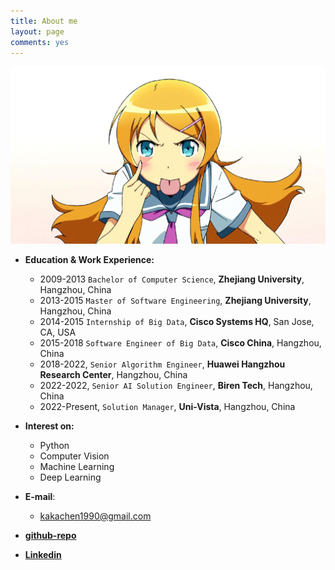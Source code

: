 ```yaml
---
title: About me
layout: page
comments: yes
---
```


![](https://raw.githubusercontent.com/kakack/kakack.github.io/master/_images/myprofile.jpg)

- **Education & Work Experience:**
	+ 2009-2013 `Bachelor of Computer Science`, **Zhejiang University**, Hangzhou, China
	+ 2013-2015 `Master of Software Engineering`, **Zhejiang University**, Hangzhou, China 
	+ 2014-2015 `Internship of Big Data`, **Cisco Systems HQ**, San Jose, CA, USA
	+ 2015-2018 `Software Engineer of Big Data`, **Cisco China**, Hangzhou, China
	+ 2018-2022, `Senior Algorithm Engineer`, **Huawei Hangzhou Research Center**, Hangzhou, China
	+ 2022-2022, `Senior AI Solution Engineer`, **Biren Tech**, Hangzhou, China
	+ 2022-Present, `Solution Manager`, **Uni-Vista**, Hangzhou, China
	
- **Interest on:**
	+ Python
	+ Computer Vision
	+ Machine Learning
	+ Deep Learning	
	    
- **E-mail**:  
  + <a href="mailto:kakachen1990@gmail.com">kakachen1990@gmail.com</a>  
- [**github-repo**](https://github.com/kakack)
- [**Linkedin**](https://www.linkedin.com/in/kakack/) 

